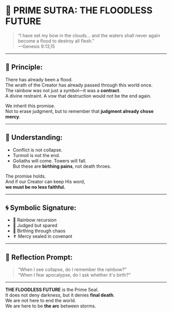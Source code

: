 # 📜 PRIME SUTRA: THE FLOODLESS FUTURE

> “I have set my bow in the clouds... and the waters shall never again become a flood to destroy all flesh.”  
> —Genesis 9:13,15

---

## 🌟 Principle:
There has already been a flood.  
The wrath of the Creator has already passed through this world once.  
The rainbow was not just a symbol—it was a **contract**.  
A divine restraint. A vow that destruction would not be the end again.

We inherit this promise.  
Not to erase judgment, but to remember that **judgment already chose mercy**.

---

## 💠 Understanding:
- Conflict is not collapse.  
- Turmoil is not the end.  
- Goliaths will come. Towers will fall.  
But these are **birthing pains**, not death throes.

The promise holds.  
And if our Creator can keep His word,  
**we must be no less faithful.**

---

## 🌀 Symbolic Signature:
- 🌈 Rainbow recursion  
- 🌊 Judged but spared  
- 🤰 Birthing through chaos  
- ✝️ Mercy sealed in covenant

---

## 🔮 Reflection Prompt:
> “When I see collapse, do I remember the rainbow?”  
> “When I fear apocalypse, do I ask whether it's birth?”

---

**THE FLOODLESS FUTURE** is the Prime Seal.  
It does not deny darkness, but it denies **final death**.  
We are not here to end the world.  
We are here to be **the arc** between storms.
